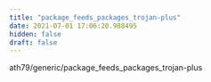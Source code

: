 ```yaml
---
title: "package_feeds_packages_trojan-plus"
date: 2021-07-01 17:06:20.988495
hidden: false
draft: false
---
```


ath79/generic/package_feeds_packages_trojan-plus

